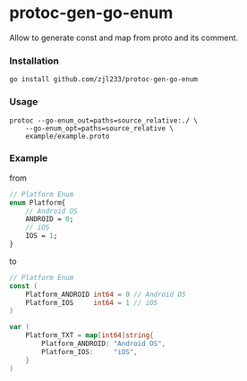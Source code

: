 # protoc-gen-go-enum

Allow to generate const and map from proto and its comment.

### Installation

```shell
go install github.com/zjl233/protoc-gen-go-enum

```

### Usage

```shell
protoc --go-enum_out=paths=source_relative:./ \
    --go-enum_opt=paths=source_relative \
    example/example.proto
```

### Example

from
```protobuf
// Platform Enum
enum Platform{
    // Android OS
    ANDROID = 0;
    // iOS
    IOS = 1;
}

```

to
```go
// Platform Enum
const (
    Platform_ANDROID int64 = 0 // Android OS
    Platform_IOS     int64 = 1 // iOS
)

var (
    Platform_TXT = map[int64]string{
        Platform_ANDROID: "Android OS",
        Platform_IOS:     "iOS",
    }
)


```

